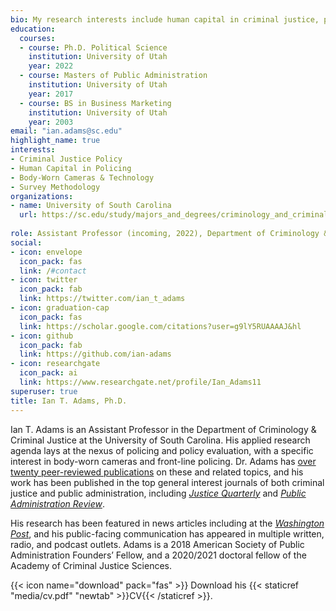 ```yaml
---
bio: My research interests include human capital in criminal justice, policing, and criminal justice policy.
education:
  courses:
  - course: Ph.D. Political Science
    institution: University of Utah
    year: 2022
  - course: Masters of Public Administration
    institution: University of Utah
    year: 2017
  - course: BS in Business Marketing
    institution: University of Utah
    year: 2003
email: "ian.adams@sc.edu"
highlight_name: true
interests:
- Criminal Justice Policy
- Human Capital in Policing
- Body-Worn Cameras & Technology 
- Survey Methodology
organizations:
- name: University of South Carolina
  url: https://sc.edu/study/majors_and_degrees/criminology_and_criminal_justice.php
  
role: Assistant Professor (incoming, 2022), Department of Criminology & Criminal Justice
social:
- icon: envelope
  icon_pack: fas
  link: /#contact
- icon: twitter
  icon_pack: fab
  link: https://twitter.com/ian_t_adams
- icon: graduation-cap
  icon_pack: fas
  link: https://scholar.google.com/citations?user=g9lY5RUAAAAJ&hl
- icon: github
  icon_pack: fab
  link: https://github.com/ian-adams
- icon: researchgate
  icon_pack: ai
  link: https://www.researchgate.net/profile/Ian_Adams11
superuser: true
title: Ian T. Adams, Ph.D.
---
```


Ian T. Adams is an Assistant Professor in the Department of Criminology & Criminal Justice at the University of South Carolina. His applied research agenda lays at the nexus of policing and policy evaluation, with a specific interest in body-worn cameras and front-line policing. Dr. Adams has [over twenty peer-reviewed publications](https://scholar.google.com/citations?user=g9lY5RUAAAAJ&hl=en) on these and related topics, and his work has been published in the top general interest journals of both criminal justice and public administration, including [*Justice Quarterly*](http://www.tandfonline.com/doi/abs/10.1080/07418825.2019.1679864) and [*Public Administration Review*](https://doi.org/10.1111/puar.13339). 

His research has been featured in news articles including at the [*Washington Post*](https://www.washingtonpost.com/nation/2021/10/02/police-firefighters-resist-vaccination/), and his public-facing communication has appeared in multiple written, radio, and podcast outlets. Adams is a 2018 American Society of Public Administration Founders’ Fellow, and a 2020/2021 doctoral fellow of the Academy of Criminal Justice Sciences.

{{< icon name="download" pack="fas" >}} Download his {{< staticref "media/cv.pdf" "newtab" >}}CV{{< /staticref >}}.
